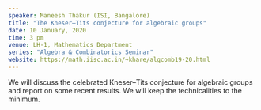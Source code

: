 ```yaml
---
speaker: Maneesh Thakur (ISI, Bangalore)
title: "The Kneser–Tits conjecture for algebraic groups"
date: 10 January, 2020
time: 3 pm
venue: LH-1, Mathematics Department
series: "Algebra & Combinatorics Seminar"
website: https://math.iisc.ac.in/~khare/algcomb19-20.html
---
```


We will discuss the celebrated Kneser–Tits conjecture for
algebraic groups and report on some recent results. We will
keep the technicalities to the minimum.

